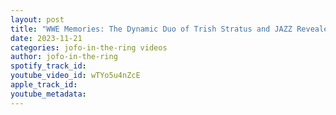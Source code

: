 ```yaml
---
layout: post
title: "WWE Memories: The Dynamic Duo of Trish Stratus and JAZZ Revealed!"
date: 2023-11-21
categories: jofo-in-the-ring videos
author: jofo-in-the-ring
spotify_track_id: 
youtube_video_id: wTYo5u4nZcE
apple_track_id: 
youtube_metadata: 
---
```

